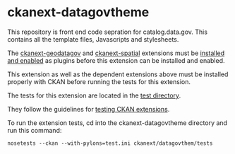 # ckanext-datagovtheme
This repository is front end code sepration for catalog.data.gov. This contains all the template files, Javascripts and stylesheets.

The [ckanext-geodatagov](https://github.com/GSA/ckanext-geodatagov) and [ckanext-spatial](https://github.com/ckan/ckanext-spatial) extensions must be [installed and enabled](https://docs.ckan.org/en/2.8/extensions/tutorial.html#installing-the-extension) as plugins before this extension can be installed and enabled.

This extension as well as the dependent extensions above must be installed properly with CKAN before running the tests for this extension.

The tests for this extension are located in the [test directory](/ckanext/datagovtheme/tests/test_datagovetheme.py).

They follow the guidelines for [testing CKAN extensions](https://docs.ckan.org/en/2.8/extensions/testing-extensions.html#testing-extensions).

To run the extension tests, cd into the ckanext-datagovtheme directory and run this command:

`nosetests --ckan --with-pylons=test.ini ckanext/datagovthem/tests`